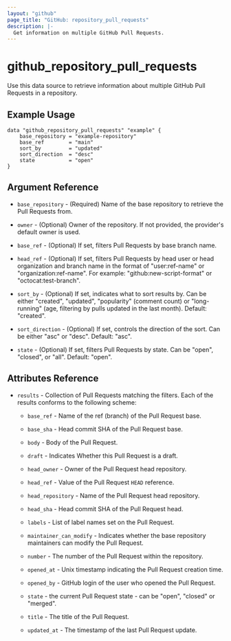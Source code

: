 ```yaml
---
layout: "github"
page_title: "GitHub: repository_pull_requests"
description: |-
  Get information on multiple GitHub Pull Requests.
---
```


# github_repository_pull_requests

Use this data source to retrieve information about multiple GitHub Pull Requests in a repository.

## Example Usage

```hcl
data "github_repository_pull_requests" "example" {
    base_repository = "example-repository"
    base_ref        = "main"
    sort_by         = "updated"
    sort_direction  = "desc"
    state           = "open"
}
```

## Argument Reference

* `base_repository` - (Required) Name of the base repository to retrieve the Pull Requests from.

* `owner`  - (Optional) Owner of the repository. If not provided, the provider's default owner is used.

* `base_ref` - (Optional) If set, filters Pull Requests by base branch name.

* `head_ref` - (Optional) If set, filters Pull Requests by head user or head organization and branch name in the format of "user:ref-name" or "organization:ref-name". For example: "github:new-script-format" or "octocat:test-branch".

* `sort_by` - (Optional) If set, indicates what to sort results by. Can be either "created", "updated", "popularity" (comment count) or "long-running" (age, filtering by pulls updated in the last month). Default: "created".

* `sort_direction` - (Optional) If set, controls the direction of the sort. Can be either "asc" or "desc". Default: "asc".

* `state` - (Optional) If set, filters Pull Requests by state. Can be "open", "closed", or "all". Default: "open".

## Attributes Reference

* `results` - Collection of Pull Requests matching the filters. Each of the results conforms to the following scheme:

    * `base_ref` - Name of the ref (branch) of the Pull Request base.

    * `base_sha` - Head commit SHA of the Pull Request base.

    * `body` - Body of the Pull Request.

    * `draft` - Indicates Whether this Pull Request is a draft.

    * `head_owner` - Owner of the Pull Request head repository.

    * `head_ref` - Value of the Pull Request `HEAD` reference.

    * `head_repository` - Name of the Pull Request head repository.

    * `head_sha` - Head commit SHA of the Pull Request head.

    * `labels` - List of label names set on the Pull Request.

    * `maintainer_can_modify` - Indicates whether the base repository maintainers can modify the Pull Request.

    * `number` - The number of the Pull Request within the repository.

    * `opened_at` - Unix timestamp indicating the Pull Request creation time.

    * `opened_by` - GitHub login of the user who opened the Pull Request.

    * `state` - the current Pull Request state - can be "open", "closed" or "merged".

    * `title` - The title of the Pull Request.

    * `updated_at` - The timestamp of the last Pull Request update.
